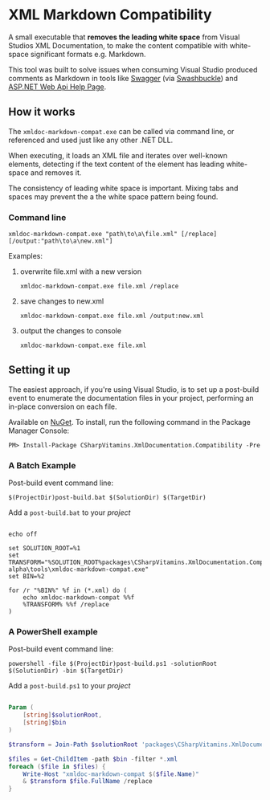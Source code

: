 # XML Markdown Compatibility

A small executable that **removes the leading white space** from Visual Studios XML Documentation, to make the content compatible with white-space significant formats e.g. Markdown.

This tool was built to solve issues when consuming Visual Studio produced comments as Markdown in tools like [Swagger](http://swagger.io/) (via [Swashbuckle](https://github.com/domaindrivendev/Swashbuckle)) and [ASP.NET Web Api Help Page](https://www.nuget.org/packages/Microsoft.AspNet.WebApi.HelpPage).


## How it works

The `xmldoc-markdown-compat.exe` can be called via command line, or referenced and used just like any other .NET DLL. 

When executing, it loads an XML file and iterates over well-known elements, detecting if the text content of the element has leading white-space and removes it.

The consistency of leading white space is important. Mixing tabs and spaces may prevent the a the white space pattern being found. 


### Command line
	
	xmldoc-markdown-compat.exe "path\to\a\file.xml" [/replace] [/output:"path\to\a\new.xml"]

Examples:
	
 1. overwrite file.xml with a new version
    
        xmldoc-markdown-compat.exe file.xml /replace

 2. save changes to new.xml
	
        xmldoc-markdown-compat.exe file.xml /output:new.xml
	
 3. output the changes to console
	
        xmldoc-markdown-compat.exe file.xml
	
	   


## Setting it up

The easiest approach, if you're using Visual Studio, is to set up a post-build event to enumerate the documentation files in your project, performing an in-place conversion on each file.

Available on [NuGet](https://www.nuget.org/packages/CSharpVitamins.XmlDocumentation.Compatibility/). To install, run the following command in the Package Manager Console:

	PM> Install-Package CSharpVitamins.XmlDocumentation.Compatibility -Pre


### A Batch Example

Post-build event command line:

	$(ProjectDir)post-build.bat $(SolutionDir) $(TargetDir)


Add a `post-build.bat` to your *project*

``` batch

echo off

set SOLUTION_ROOT=%1
set TRANSFORM="%SOLUTION_ROOT%packages\CSharpVitamins.XmlDocumentation.Compatibility.1.0.0-alpha\tools\xmldoc-markdown-compat.exe"
set BIN=%2

for /r "%BIN%" %f in (*.xml) do (
	echo xmldoc-markdown-compat %%f
	%TRANSFORM% %%f /replace
)

```

### A PowerShell example

Post-build event command line:

	powershell -file $(ProjectDir)post-build.ps1 -solutionRoot $(SolutionDir) -bin $(TargetDir)


Add a `post-build.ps1` to your *project*

``` powershell

Param (
	[string]$solutionRoot,
	[string]$bin
)

$transform = Join-Path $solutionRoot 'packages\CSharpVitamins.XmlDocumentation.Compatibility.1.0.0-alpha\tools\xmldoc-markdown-compat.exe'

$files = Get-ChildItem -path $bin -filter *.xml
foreach ($file in $files) {
	Write-Host "xmldoc-markdown-compat $($file.Name)"
	& $transform $file.FullName /replace
}

```

